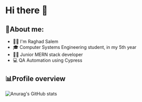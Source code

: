 # Hi there 👋

<!--
**raghad-ns/raghad-ns** is a ✨ _special_ ✨ repository because its `README.md` (this file) appears on your GitHub profile.
-->

## 📑About me:

- 🙋‍♀️ I'm Raghad Salem
- 🎓 Computer Systems Engineering student, in my 5th year
- 🧑‍💻 Junior MERN stack developer
- 💻 QA Automation using Cypress
  
## 📊Profile overview
![Anurag's GitHub stats](https://github-readme-stats.vercel.app/api?username=raghad-ns&show_icons=true&theme=dark)
